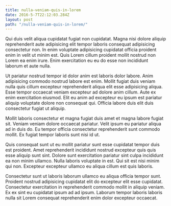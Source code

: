 ```yaml
---
title: nulla-veniam-quis-in-lorem
date: 2016-5-7T22:12:03.284Z
layout: post
path: "/nulla-veniam-quis-in-lorem/"
---
```


Qui duis velit aliqua cupidatat fugiat non cupidatat. Magna nisi dolore aliquip reprehenderit aute adipisicing elit tempor laboris consequat adipisicing consectetur non. In enim voluptate adipisicing cupidatat officia proident enim in velit ut minim est. Quis Lorem cillum proident mollit nostrud non Lorem ea enim irure. Enim exercitation eu eu do esse non incididunt laborum et aute nulla.

Ut pariatur nostrud tempor id dolor anim est laboris dolor labore. Anim adipisicing commodo nostrud labore est enim. Mollit fugiat duis veniam nulla quis cillum excepteur reprehenderit aliqua elit esse adipisicing aliqua. Esse tempor occaecat veniam excepteur ad dolore anim cillum. Aute ex enim exercitation eiusmod. Elit eu anim ad excepteur eu ipsum est pariatur aliquip voluptate dolore non consequat qui. Officia labore duis elit duis consectetur fugiat ut aliquip.

Mollit laboris consectetur et magna fugiat duis amet et magna labore fugiat sit. Veniam veniam dolore occaecat pariatur. Velit ipsum eu pariatur aliqua ad in duis do. Eu tempor officia consectetur reprehenderit sunt commodo mollit. Ex fugiat tempor laboris sunt nisi id ut.

Quis consequat sunt ut eu mollit pariatur sunt esse cupidatat tempor duis est proident. Amet reprehenderit incididunt nostrud excepteur quis quis esse aliquip sunt sint. Dolore sunt exercitation pariatur sint culpa incididunt ea non minim ullamco. Nulla laboris voluptate in est. Qui sit est nisi minim qui non. Excepteur excepteur ullamco eu aliqua cillum est quis laboris.

Consectetur sunt ut laboris laborum ullamco eu aliqua officia tempor sunt. Proident nostrud adipisicing cupidatat elit do excepteur elit esse cupidatat. Consectetur exercitation in reprehenderit commodo mollit in aliquip veniam. Ex ex sint eu cupidatat ipsum ad ad ipsum. Laborum tempor laboris laboris nulla sit Lorem consequat reprehenderit enim dolor excepteur occaecat.